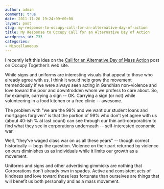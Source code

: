 ```yaml
---
author: admin
comments: true
date: 2011-11-20 19:24:09+00:00
layout: post
slug: my-response-to-occupy-call-for-an-alternative-day-of-action
title: My Response to Occupy Call for an Alternative Day of Action
wordpress_id: 733
categories:
- Miscellaneous
---
```


I recently left this idea on the [Call for an Alternative Day of Mass Action](http://www.occupytogether.org/2011/11/19/call-for-an-alternative-day-of-action-on-human-rights-day-saturday-december-10th-2011/) post on Occupy Together’s web site.

 

While signs and uniforms are interesting visuals that appeal to those who already agree with us, I think it would help grow the movement tremendously if we were always seen acting in Gandhian non-violence and love toward the poor and downtrodden whom we profess to care about. So, for example, carrying a sign -- OK. Carrying a sign (or not) while volunteering in a food kitchen or a free clinic -- awesome.

 

The problem with "we are the 99% and we want our student loans and mortgages forgiven" is that the portion of 99% who don't yet agree with us (about 40-ish % at last count) can see through our thin anti-corporatism to find what they see in corporations underneath -- self-interested economic war.

 

Well, "they've waged class war on us all these years" -- though correct historically -- begs the question. Violence on their part returned by violence on ours diminishes us as individuals while it limits our growth as a movement.

 

Uniforms and signs and other advertising gimmicks are nothing that Corporations don't already own in spades. Active and consistent acts of kindness and love toward those less fortunate than ourselves are things that will benefit us both personally and as a mass movement.
